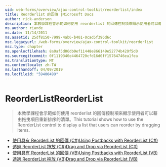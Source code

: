 ```yaml
---
uid: web-forms/overview/ajax-control-toolkit/reorderlist/index
title: Reorderlist 的回傳 |Microsoft Docs
author: rick-anderson
description: 本教學課程會示範如何使用 reorderlist 的回傳控制項來顯示使用者可以藉由拖曳項目重新排序的清單。
ms.author: riande
ms.date: 11/14/2011
ms.assetid: 25df8150-7999-4ab6-b401-0cad5f396d6c
msc.legacyurl: /web-forms/overview/ajax-control-toolkit/reorderlist
msc.type: chapter
ms.openlocfilehash: 8a0af5d06db9ef11448e866149e52774b420f5d0
ms.sourcegitcommit: 0f1119340e4464720cfd16d0ff15764746ea1fea
ms.translationtype: MT
ms.contentlocale: zh-TW
ms.lasthandoff: 04/09/2019
ms.locfileid: "59400499"
---
```

# <a name="reorderlist"></a><span data-ttu-id="d0408-103">ReorderList</span><span class="sxs-lookup"><span data-stu-id="d0408-103">ReorderList</span></span>

> <span data-ttu-id="d0408-104">本教學課程會示範如何使用 reorderlist 的回傳控制項來顯示使用者可以藉由拖曳項目重新排序的清單。</span><span class="sxs-lookup"><span data-stu-id="d0408-104">This tutorial shows how to use the ReorderList control to display a list that users can reorder by dragging items.</span></span>


- [<span data-ttu-id="d0408-105">使用具有 ReorderList 的回傳 (C#)</span><span class="sxs-lookup"><span data-stu-id="d0408-105">Using Postbacks with ReorderList (C#)</span></span>](using-postbacks-with-reorderlist-cs.md)
- [<span data-ttu-id="d0408-106">透過 ReorderList 拖放 (C#)</span><span class="sxs-lookup"><span data-stu-id="d0408-106">Drag and Drop via ReorderList (C#)</span></span>](drag-and-drop-via-reorderlist-cs.md)
- [<span data-ttu-id="d0408-107">使用具有 ReorderList 的回傳 (VB)</span><span class="sxs-lookup"><span data-stu-id="d0408-107">Using Postbacks with ReorderList (VB)</span></span>](using-postbacks-with-reorderlist-vb.md)
- [<span data-ttu-id="d0408-108">透過 ReorderList 拖放 (VB)</span><span class="sxs-lookup"><span data-stu-id="d0408-108">Drag and Drop via ReorderList (VB)</span></span>](drag-and-drop-via-reorderlist-vb.md)
